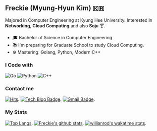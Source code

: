 ## Freckie (Myung-Hyun Kim) 🇰🇷

Majored in Computer Engineering at Kyung Hee University. Interested in **Networking**, **Cloud Computing** and also **Soju** 🍸.  

- 🎓 Bachelor of Science in Computer Engineering
- 📚 I'm preparing for Graduate School to study Cloud Computing.
- ⚙️ Mastering: Golang, Python, Modern C++

### I Code with
![Go](https://img.shields.io/badge/Go-1.15-blue)
![Python](https://img.shields.io/badge/Python-3.8-orange)
![C++](https://img.shields.io/badge/C++-20-lightgrey)

### Contact me

[![Hits](https://hits.seeyoufarm.com/api/count/incr/badge.svg?url=https%3A%2F%2Fgithub.com%2Ffreckie)](https://hits.seeyoufarm.com). 
[![Tech Blog Badge](http://img.shields.io/badge/-Tech%20Blog-black?style=flat-square&logo=github&link=http://blog.frec.kr/)](http://blog.frec.kr/). 
[![Gmail Badge](https://img.shields.io/badge/-Gmail-d14836?style=flat-square&logo=Gmail&logoColor=white&link=mailto:freckie@frec.kr)](mailto:freckie@frec.kr). 

### My Stats

[![Top Langs](https://github-readme-stats.vercel.app/api/top-langs/?username=freckie&hide=html&layout=compact)](https://github.com/anuraghazra/github-readme-stats). 
[![Freckie's github stats](https://github-readme-stats.vercel.app/api?username=freckie)](https://github.com/anuraghazra/github-readme-stats). 
[![willianrod's wakatime stats](https://github-readme-stats.vercel.app/api/wakatime?username=freckie)](https://github.com/anuraghazra/github-readme-stats). 
